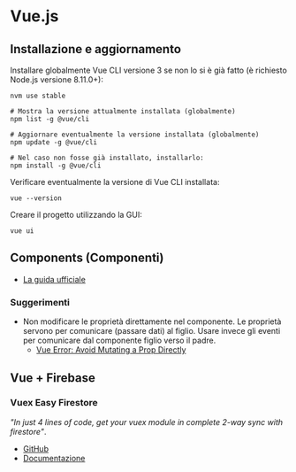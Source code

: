# Vue.js

## Installazione e aggiornamento

Installare globalmente Vue CLI versione 3 se non lo si è già fatto (è richiesto Node.js versione 8.11.0+):

```
nvm use stable

# Mostra la versione attualmente installata (globalmente)
npm list -g @vue/cli

# Aggiornare eventualmente la versione installata (globalmente)
npm update -g @vue/cli

# Nel caso non fosse già installato, installarlo:
npm install -g @vue/cli
```

Verificare eventualmente la versione di Vue CLI installata:

```
vue --version
```

Creare il progetto utilizzando la GUI:

```
vue ui
```

## Components (Componenti)

* [La guida ufficiale](https://vuejs.org/v2/guide/components.html)

### Suggerimenti

* Non modificare le proprietà direttamente nel componente. Le proprietà servono per comunicare (passare dati) al figlio. Usare invece gli eventi per comunicare dal componente figlio verso il padre.
  * [Vue Error: Avoid Mutating a Prop Directly](https://michaelnthiessen.com/avoid-mutating-prop-directly/)

## Vue + Firebase

### Vuex Easy Firestore
*"In just 4 lines of code, get your vuex module in complete 2-way sync with firestore"*.
* [GitHub](https://github.com/mesqueeb/vuex-easy-firestore)
* [Documentazione](https://mesqueeb.github.io/vuex-easy-firestore/)
